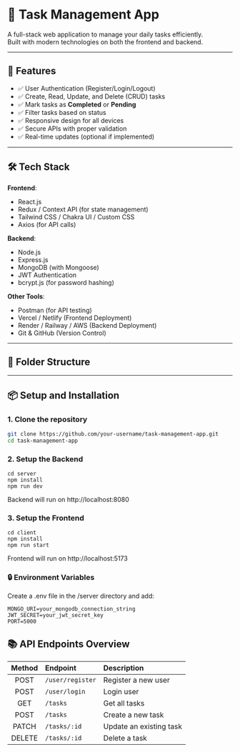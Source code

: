 # 📝 Task Management App

A full-stack web application to manage your daily tasks efficiently.  
Built with modern technologies on both the frontend and backend.

---

## 🚀 Features

- ✅ User Authentication (Register/Login/Logout)
- ✅ Create, Read, Update, and Delete (CRUD) tasks
- ✅ Mark tasks as **Completed** or **Pending**
- ✅ Filter tasks based on status
- ✅ Responsive design for all devices
- ✅ Secure APIs with proper validation
- ✅ Real-time updates (optional if implemented)

---

## 🛠️ Tech Stack

**Frontend**:
- React.js
- Redux / Context API (for state management)
- Tailwind CSS / Chakra UI / Custom CSS
- Axios (for API calls)

**Backend**:
- Node.js
- Express.js
- MongoDB (with Mongoose)
- JWT Authentication
- bcrypt.js (for password hashing)

**Other Tools**:
- Postman (for API testing)
- Vercel / Netlify (Frontend Deployment)
- Render / Railway / AWS (Backend Deployment)
- Git & GitHub (Version Control)

---

## 📂 Folder Structure


---

## 📦 Setup and Installation

### 1. Clone the repository

```bash
git clone https://github.com/your-username/task-management-app.git
cd task-management-app
```
### 2. Setup the Backend
```
cd server
npm install
npm run dev
```
Backend will run on http://localhost:8080

### 3. Setup the Frontend
``` 
cd client
npm install
npm run start
```
Frontend will run on http://localhost:5173

### 🔒 Environment Variables
Create a .env file in the /server directory and add:
```
MONGO_URI=your_mongodb_connection_string
JWT_SECRET=your_jwt_secret_key
PORT=5000
```

## 📚 API Endpoints Overview

| Method | Endpoint          | Description              |
|:------:|:------------------|:--------------------------|
| POST   | `/user/register` | Register a new user      |
| POST   | `/user/login`    | Login user               |
| GET    | `/tasks`         | Get all tasks            |
| POST   | `/tasks`         | Create a new task        |
| PATCH  | `/tasks/:id`     | Update an existing task  |
| DELETE | `/tasks/:id`     | Delete a task            |



